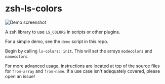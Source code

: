 # zsh-ls-colors

![Demo screenshot](https://raw.githubusercontent.com/xPMo/zsh-ls-colors/image/demo.png)

A zsh library to use `LS_COLORS` in scripts or other plugins.

For a simple demo, see the `demo` script in this repo.

Begin by calling `ls-colors::init`.
This will set the arrays `modecolors` and `namecolors`.

For more advanced usage,
instructions are located at top of the source files for `from-array` and `from-name`.
If a use case isn't adequately covered,
please open an issue!
